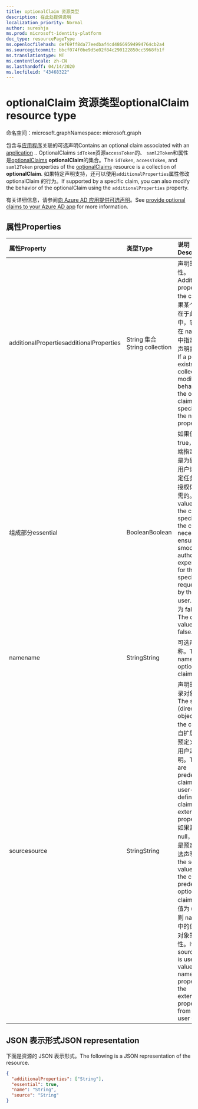 ```yaml
---
title: optionalClaim 资源类型
description: 在此处提供说明
localization_priority: Normal
author: sureshja
ms.prod: microsoft-identity-platform
doc_type: resourcePageType
ms.openlocfilehash: def69ff8da77eedbaf4cd48669594994764cb2a4
ms.sourcegitcommit: bbcf074f0be9d5e02f84c290122850cc5968fb1f
ms.translationtype: MT
ms.contentlocale: zh-CN
ms.lasthandoff: 04/14/2020
ms.locfileid: "43468322"
---
```

# <a name="optionalclaim-resource-type"></a><span data-ttu-id="44365-103">optionalClaim 资源类型</span><span class="sxs-lookup"><span data-stu-id="44365-103">optionalClaim resource type</span></span>

<span data-ttu-id="44365-104">命名空间：microsoft.graph</span><span class="sxs-lookup"><span data-stu-id="44365-104">Namespace: microsoft.graph</span></span>

<span data-ttu-id="44365-105">包含与[应用程序](application.md)关联的可选声明</span><span class="sxs-lookup"><span data-stu-id="44365-105">Contains an optional claim associated with an [application](application.md)</span></span> <!-- or a service principal --><span data-ttu-id="44365-106">.</span><span class="sxs-lookup"><span data-stu-id="44365-106">.</span></span> <span data-ttu-id="44365-107">OptionalClaims `idToken`资源`accessToken`的、 `saml2Token`和属性是[optionalClaims](optionalclaims.md) **optionalClaim**的集合。</span><span class="sxs-lookup"><span data-stu-id="44365-107">The `idToken`, `accessToken`, and `saml2Token` properties of the [optionalClaims](optionalclaims.md) resource is a collection of **optionalClaim**.</span></span> <span data-ttu-id="44365-108">如果特定声明支持，还可以使用`additionalProperties`属性修改 optionalClaim 的行为。</span><span class="sxs-lookup"><span data-stu-id="44365-108">If supported by a specific claim, you can also modify the behavior of the optionalClaim using the `additionalProperties` property.</span></span>

<span data-ttu-id="44365-109">有关详细信息，请参阅[向 Azure AD 应用提供可选声明](/azure/active-directory/develop/active-directory-optional-claims)。</span><span class="sxs-lookup"><span data-stu-id="44365-109">See [provide optional claims to your Azure AD app](/azure/active-directory/develop/active-directory-optional-claims) for more information.</span></span>

## <a name="properties"></a><span data-ttu-id="44365-110">属性</span><span class="sxs-lookup"><span data-stu-id="44365-110">Properties</span></span>

| <span data-ttu-id="44365-111">属性</span><span class="sxs-lookup"><span data-stu-id="44365-111">Property</span></span>     | <span data-ttu-id="44365-112">类型</span><span class="sxs-lookup"><span data-stu-id="44365-112">Type</span></span>        | <span data-ttu-id="44365-113">说明</span><span class="sxs-lookup"><span data-stu-id="44365-113">Description</span></span> |
|:-------------|:------------|:------------|
|<span data-ttu-id="44365-114">additionalProperties</span><span class="sxs-lookup"><span data-stu-id="44365-114">additionalProperties</span></span>|<span data-ttu-id="44365-115">String 集合</span><span class="sxs-lookup"><span data-stu-id="44365-115">String collection</span></span>| <span data-ttu-id="44365-116">声明的其他属性。</span><span class="sxs-lookup"><span data-stu-id="44365-116">Additional properties of the claim.</span></span> <span data-ttu-id="44365-117">如果某个属性存在于此集合中，它将修改在 name 属性中指定的可选声明的行为。</span><span class="sxs-lookup"><span data-stu-id="44365-117">If a property exists in this collection, it modifies the behavior of the optional claim specified in the name property.</span></span> |
|<span data-ttu-id="44365-118">组成部分</span><span class="sxs-lookup"><span data-stu-id="44365-118">essential</span></span>|<span data-ttu-id="44365-119">Boolean</span><span class="sxs-lookup"><span data-stu-id="44365-119">Boolean</span></span>| <span data-ttu-id="44365-120">如果值为 true，则客户端指定的声明是为确保最终用户请求的特定任务的平稳授权体验所必需的。</span><span class="sxs-lookup"><span data-stu-id="44365-120">If the value is true, the claim specified by the client is necessary to ensure a smooth authorization experience for the specific task requested by the end user.</span></span> <span data-ttu-id="44365-121">默认值为 false。</span><span class="sxs-lookup"><span data-stu-id="44365-121">The default value is false.</span></span>|
|<span data-ttu-id="44365-122">name</span><span class="sxs-lookup"><span data-stu-id="44365-122">name</span></span>|<span data-ttu-id="44365-123">String</span><span class="sxs-lookup"><span data-stu-id="44365-123">String</span></span>| <span data-ttu-id="44365-124">可选声明的名称。</span><span class="sxs-lookup"><span data-stu-id="44365-124">The name of the optional claim.</span></span> |
|<span data-ttu-id="44365-125">source</span><span class="sxs-lookup"><span data-stu-id="44365-125">source</span></span>|<span data-ttu-id="44365-126">String</span><span class="sxs-lookup"><span data-stu-id="44365-126">String</span></span>| <span data-ttu-id="44365-127">声明的源（目录对象）。</span><span class="sxs-lookup"><span data-stu-id="44365-127">The source (directory object) of the claim.</span></span> <span data-ttu-id="44365-128">来自扩展属性的预定义声明和用户定义的声明。</span><span class="sxs-lookup"><span data-stu-id="44365-128">There are predefined claims and user-defined claims from extension properties.</span></span> <span data-ttu-id="44365-129">如果源值为 null，则声明是预定义的可选声明。</span><span class="sxs-lookup"><span data-stu-id="44365-129">If the source value is null, the claim is a predefined optional claim.</span></span> <span data-ttu-id="44365-130">如果源值为 user，则 name 属性中的值是用户对象的扩展属性。</span><span class="sxs-lookup"><span data-stu-id="44365-130">If the source value is user, the value in the name property is the extension property from the user object.</span></span> |

## <a name="json-representation"></a><span data-ttu-id="44365-131">JSON 表示形式</span><span class="sxs-lookup"><span data-stu-id="44365-131">JSON representation</span></span>

<span data-ttu-id="44365-132">下面是资源的 JSON 表示形式。</span><span class="sxs-lookup"><span data-stu-id="44365-132">The following is a JSON representation of the resource.</span></span>

<!-- {
  "blockType": "resource",
  "optionalProperties": [

  ],
  "@odata.type": "microsoft.graph.optionalClaim",
  "baseType": null
}-->

```json
{
  "additionalProperties": ["String"],
  "essential": true,
  "name": "String",
  "source": "String"
}
```

<!-- uuid: 16cd6b66-4b1a-43a1-adaf-3a886856ed98
2019-02-04 14:57:30 UTC -->
<!-- {
  "type": "#page.annotation",
  "description": "optionalClaim resource",
  "keywords": "",
  "section": "documentation",
  "tocPath": ""
}-->